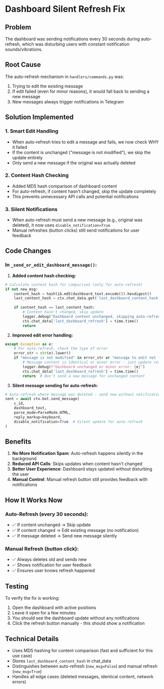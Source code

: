 # Dashboard Silent Refresh Fix

## Problem
The dashboard was sending notifications every 30 seconds during auto-refresh, which was disturbing users with constant notification sounds/vibrations.

## Root Cause
The auto-refresh mechanism in `handlers/commands.py` was:
1. Trying to edit the existing message
2. If edit failed (even for minor reasons), it would fall back to sending a new message
3. New messages always trigger notifications in Telegram

## Solution Implemented

### 1. **Smart Edit Handling**
- When auto-refresh tries to edit a message and fails, we now check WHY it failed
- If the content is unchanged ("message is not modified"), we skip the update entirely
- Only send a new message if the original was actually deleted

### 2. **Content Hash Checking**
- Added MD5 hash comparison of dashboard content
- For auto-refresh, if content hasn't changed, skip the update completely
- This prevents unnecessary API calls and potential notifications

### 3. **Silent Notifications**
- When auto-refresh must send a new message (e.g., original was deleted), it now uses `disable_notification=True`
- Manual refreshes (button clicks) still send notifications for user feedback

## Code Changes

### In `_send_or_edit_dashboard_message()`:

1. **Added content hash checking:**
```python
# Calculate content hash for comparison (only for auto-refresh)
if not new_msg:
    content_hash = hashlib.md5(dashboard_text.encode()).hexdigest()
    last_content_hash = ctx.chat_data.get('last_dashboard_content_hash')
    
    if content_hash == last_content_hash:
        # Content hasn't changed, skip update
        logger.debug("Dashboard content unchanged, skipping auto-refresh")
        ctx.chat_data['last_dashboard_refresh'] = time.time()
        return
```

2. **Improved edit error handling:**
```python
except Exception as e:
    # For auto-refresh, check the type of error
    error_str = str(e).lower()
    if "message is not modified" in error_str or "message to edit not found" not in error_str:
        # Message content is identical or minor error - just update refresh time
        logger.debug(f"Dashboard unchanged or minor error: {e}")
        ctx.chat_data['last_dashboard_refresh'] = time.time()
        return  # Don't send a new message for unchanged content
```

3. **Silent message sending for auto-refresh:**
```python
# Auto-refresh where message was deleted - send new without notification
sent = await ctx.bot.send_message(
    c_id, 
    dashboard_text, 
    parse_mode=ParseMode.HTML,
    reply_markup=keyboard,
    disable_notification=True  # Silent update for auto-refresh
)
```

## Benefits

1. **No More Notification Spam**: Auto-refresh happens silently in the background
2. **Reduced API Calls**: Skips updates when content hasn't changed
3. **Better User Experience**: Dashboard stays updated without disturbing the user
4. **Manual Control**: Manual refresh button still provides feedback with notifications

## How It Works Now

### Auto-Refresh (every 30 seconds):
- ✅ If content unchanged → Skip update
- ✅ If content changed → Edit existing message (no notification)
- ✅ If message deleted → Send new message silently

### Manual Refresh (button click):
- ✅ Always deletes old and sends new
- ✅ Shows notification for user feedback
- ✅ Ensures user knows refresh happened

## Testing

To verify the fix is working:
1. Open the dashboard with active positions
2. Leave it open for a few minutes
3. You should see the dashboard update without any notifications
4. Click the refresh button manually - this should show a notification

## Technical Details

- Uses MD5 hashing for content comparison (fast and sufficient for this use case)
- Stores `last_dashboard_content_hash` in chat_data
- Distinguishes between auto-refresh (`new_msg=False`) and manual refresh (`new_msg=True`)
- Handles all edge cases (deleted messages, identical content, network errors)
